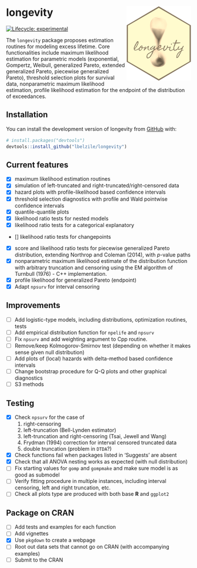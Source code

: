 
<!-- README.md is generated from README.Rmd. Please edit that file -->

# longevity <img src="man/figures/longevity_sticker.png" align="right"/>

<!-- badges: start -->

[![Lifecycle:
experimental](https://img.shields.io/badge/lifecycle-experimental-orange.svg)](https://www.tidyverse.org/lifecycle/#experimental)
<!-- badges: end -->

The `longevity` package proposes estimation routines for modeling excess
lifetime. Core functionalities include maximum likelihood estimation for
parametric models (exponential, Gompertz, Weibull, generalized Pareto,
extended generalized Pareto, piecewise generalized Pareto), threshold
selection plots for survival data, nonparametric maximum likelihood
estimation, profile likelihood estimation for the endpoint of the
distribution of exceedances.

## Installation

<!-- You can install the released version of longevity from [CRAN](https://CRAN.R-project.org) with: -->
<!-- ``` r -->
<!-- install.packages("longevity") -->
<!-- ``` -->

You can install the development version of longevity from
[GitHub](https://github.com/) with:

``` r
# install.packages("devtools")
devtools::install_github("lbelzile/longevity")
```

<!-- `devtools::build_readme()` is handy for this. You could also use GitHub Actions to re-render `README.Rmd` every time you push. An example workflow can be found here: <https://github.com/r-lib/actions/tree/master/examples>. -->

## Current features

- [x] maximum likelihood estimation routines
- [x] simulation of left-truncated and right-truncated/right-censored
  data
- [x] hazard plots with profile-likelihood based confidence intervals
- [x] threshold selection diagnostics with profile and Wald pointwise
  confidence intervals
- [x] quantile-quantile plots
- [x] likelihood ratio tests for nested models
- [x] likelihood ratio tests for a categorical explanatory
- \[\] likelihood ratio tests for changepoints
- [x] score and likelihood ratio tests for piecewise generalized Pareto
  distribution, extending Northrop and Coleman (2014), with $p$-value
  paths
- [x] nonparametric maximum likelihood estimate of the distribution
  function with arbitrary truncation and censoring using the EM
  algorithm of Turnbull (1976) - C++ implementation.
- [x] profile likelihood for generalized Pareto (endpoint)
- [x] Adapt `npsurv` for interval censoring

## Improvements

- [ ] Add logistic-type models, including distributions, optimization
  routines, tests
- [ ] Add empirical distribution function for `npelife` and `npsurv`
- [ ] Fix `npsurv` and add weighting argument to Cpp routine.
- [ ] Remove/keep Kolmogorov-Smirnov test (depending on whether it makes
  sense given null distribution)
- [ ] Add plots of (local) hazards with delta-method based confidence
  intervals
- [ ] Change bootstrap procedure for Q-Q plots and other graphical
  diagnostics
- [ ] S3 methods

## Testing

- [x] Check `npsurv` for the case of
  1)  right-censoring
  2)  left-truncation (Bell-Lynden estimator)
  3)  left-truncation and right-censoring (Tsai, Jewell and Wang)
  4)  Frydman (1994) correction for interval censored truncated data
  5)  double truncation (problem in `DTDA`?)
- [x] Check functions fail when packages listed in ‘Suggests’ are absent
- [x] Check that all ANOVA nesting works as expected (with null
  distribution)
- [ ] Fix starting values for `gomp` and `gompmake` and make sure model
  is as good as submodel
- [ ] Verify fitting procedure in multiple instances, including interval
  censoring, left and right truncation, etc.
- [ ] Check all plots type are produced with both base **R** and
  `ggplot2`

## Package on CRAN

- [ ] Add tests and examples for each function
- [ ] Add vignettes
- [x] Use `pkgdown` to create a webpage
- [ ] Root out data sets that cannot go on CRAN (with accompanying
  examples)
- [ ] Submit to the CRAN
